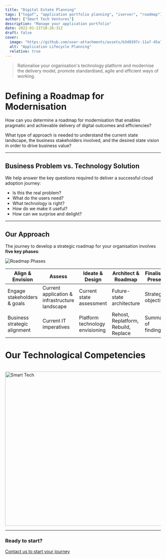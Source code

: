 ```yaml
---
title: "Digital Estate Planning"
tags: ["togaf", "application portfolio planning", "iserver", "roadmap"]
author: ["Smart Tech Ventures"]
description: "Manage your application portfolio"
date: 2022-01-21T10:26:31Z
draft: false
cover:
  image: "https://github.com/user-attachments/assets/b3d0397c-11a7-45a7-b411-e92fa2821b40"
  alt: "Application Lifecycle Planning"
  relative: true
---
```


> Rationalise your organisation's technology platform and modernise the delivery model, promote standardised, agile and efficient ways of working.

# Defining a Roadmap for Modernisation

How can you determine a roadmap for modernisation that enables pragmatic and achievable delivery of digital outcomes and efficiencies?

What type of approach is needed to understand the current state landscape, the business stakeholders involved, and the desired state vision in order to drive business value?

---

## Business Problem vs. Technology Solution

We help answer the key questions required to deliver a successful cloud adoption journey:

- Is this the real problem?
- What do the users need?
- What technology is right?
- How do we make it useful?
- How can we surprise and delight?

---

## Our Approach

The journey to develop a strategic roadmap for your organisation involves **five key phases**:

![Roadmap Phases](https://user-images.githubusercontent.com/662868/124368414-78cdf980-dc93-11eb-9f35-2173c4a823e1.png)

| **Align & Envision**         | **Assess**                                     | **Ideate & Design**             | **Architect & Roadmap**              | **Finalise & Present** |
| ---------------------------- | ---------------------------------------------- | ------------------------------- | ------------------------------------ | ---------------------- |
| Engage stakeholders & goals  | Current application & infrastructure landscape | Current state assessment        | Future-state architecture            | Strategic objectives   |
| Business strategic alignment | Current IT imperatives                         | Platform technology envisioning | Rehost, Replatform, Rebuild, Replace | Summary of findings    |

# Our Technological Competencies

<br />
<img width="878" height="497" alt="Smart Tech" src="https://github.com/user-attachments/assets/0863a4fa-501b-46ff-8433-e7ee246ded48" />
<br />
<hr />

### Ready to start?

[Contact us to start your journey](https://smarttechventures.au/contact/)
